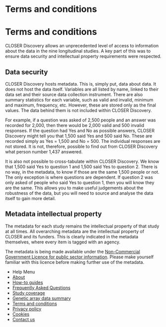 <div class="row page-title">
  <div class="meta pull-left">
    <h1>Terms and conditions</h1>
  </div>
</div>

<div class="row">
  <div class="col-sm-8">

<h1>Terms and conditions</h1>

<p>CLOSER Discovery allows an unprecedented level of access to information about the data in the nine longitudinal studies. A key part of this was to ensure data security and intellectual property requirements were respected.</p>

<h2>Data security</h2>
<p>CLOSER Discovery hosts metadata. This is, simply put, data about data. It does not host the data itself. Variables are all listed by name, linked to their data set and their source data collection instrument. There are also summary statistics for each variable, such as valid and invalid, minimum and maximum, frequency, etc. However, these are stored only as the final values. The data behind them is not included within CLOSER Discovery.</p>

<p>For example, if a question was asked of 2,500 people and an answer was recorded for 2,000, then there would be 2,000 valid and 500 invalid responses. If the question had Yes and No as possible answers, CLOSER Discovery might tell you that 1,500 said Yes and 500 said No. These are recorded simply as Yes = 1,500 and No = 500. The individual responses are not stored. It is not, therefore, possible to find out from CLOSER Discovery what person number 1,437 answered.</p>

<p>It is also not possible to cross-tabulate within CLOSER Discovery. We know that 1,500 said Yes to question 1 and 1,500 said Yes to question 2. There is no way, in the metadata, to know if those are the same 1,500 people or not. The only exception is where questions are dependent. If question 2 was only asked of people who said Yes to question 1, then you will know they are the same. This allows you to make useful judgements about the robustness of the data, but you will need to source and analyse the data itself to gain more detail.</p>

<h2>Metadata intellectual property</h2>
<p>The metadata for each study remains the intellectual property of that study at all times. All overarching metadata are the intellectual property of CLOSER and its funders. This is clearly indicated in the metadata themselves, where every item is tagged with an agency.</p>

<p>The metadata is being made available under the <a href="https://www.nationalarchives.gov.uk/doc/non-commercial-government-licence" target="_blank" rel="noopener noreferrer">Non-Commercial Government Licence for public sector information</a>. Please make yourself familiar with this licence before making further use of the metadata.</p>

</div>
  <div class="nav nav-pills nav-stacked col-sm-offset-1 col-sm-3">
    <ul class="help-pages-menu">
    <li class="nav-title">Help Menu</li>
    <li><a href="/page/about/1">About</a></li>
    <li><a href="/page/how-to-guides/6">How-to guides</a></li>
    <li><a href="/page/faqs/4">Frequently Asked Questions</a></li>
    <li><a href="/page/content/2">Study coverage</a></li>
    <li><a href="/page/genetics/5">Genetic array data summary</a></li>
    <li class="active"> <a href="/page/terms/3">Terms and conditions</a></li><a href="/page/terms/3"></a>
    <li><a href="/page/privacy-policy/7">Privacy policy</a></li>
    <li><a href="/page/cookies/8">Cookies</a></li>
    <li><a href="https://www.closer.ac.uk/contact/">Contact us</a></li>
  </ul>
</div>
</div>


